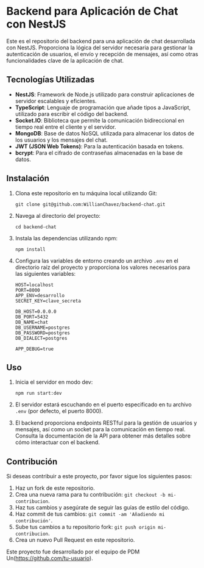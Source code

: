 # Backend para Aplicación de Chat con NestJS

Este es el repositorio del backend para una aplicación de chat desarrollada con NestJS. Proporciona la lógica del servidor necesaria para gestionar la autenticación de usuarios, el envío y recepción de mensajes, así como otras funcionalidades clave de la aplicación de chat.

## Tecnologías Utilizadas

- **NestJS**: Framework de Node.js utilizado para construir aplicaciones de servidor escalables y eficientes.
- **TypeScript**: Lenguaje de programación que añade tipos a JavaScript, utilizado para escribir el código del backend.
- **Socket.IO**: Biblioteca que permite la comunicación bidireccional en tiempo real entre el cliente y el servidor.
- **MongoDB**: Base de datos NoSQL utilizada para almacenar los datos de los usuarios y los mensajes del chat.
- **JWT (JSON Web Tokens)**: Para la autenticación basada en tokens.
- **bcrypt**: Para el cifrado de contraseñas almacenadas en la base de datos.

## Instalación

1. Clona este repositorio en tu máquina local utilizando Git:

   ```
   git clone git@github.com:WillianChavez/backend-chat.git
   ```

2. Navega al directorio del proyecto:

   ```
   cd backend-chat
   ```

3. Instala las dependencias utilizando npm:

   ```
   npm install
   ```

4. Configura las variables de entorno creando un archivo `.env` en el directorio raíz del proyecto y proporciona los valores necesarios para las siguientes variables:

   ```
   HOST=localhost
   PORT=8000
   APP_ENV=desarrollo
   SECRET_KEY=clave_secreta

   DB_HOST=0.0.0.0
   DB_PORT=5432
   DB_NAME=chat
   DB_USERNAME=postgres
   DB_PASSWORD=postgres
   DB_DIALECT=postgres

   APP_DEBUG=true
   ```

## Uso

1. Inicia el servidor en modo dev:

   ```
   npm run start:dev
   ```

2. El servidor estará escuchando en el puerto especificado en tu archivo `.env` (por defecto, el puerto 8000).

3. El backend proporciona endpoints RESTful para la gestión de usuarios y mensajes, así como un socket para la comunicación en tiempo real. Consulta la documentación de la API para obtener más detalles sobre cómo interactuar con el backend.

## Contribución

Si deseas contribuir a este proyecto, por favor sigue los siguientes pasos:

1. Haz un fork de este repositorio.
2. Crea una nueva rama para tu contribución: `git checkout -b mi-contribucion`.
3. Haz tus cambios y asegúrate de seguir las guías de estilo del código.
4. Haz commit de tus cambios: `git commit -am 'Añadiendo mi contribución'`.
5. Sube tus cambios a tu repositorio fork: `git push origin mi-contribucion`.
6. Crea un nuevo Pull Request en este repositorio.

Este proyecto fue desarrollado por el equipo de PDM Un(https://github.com/tu-usuario).
